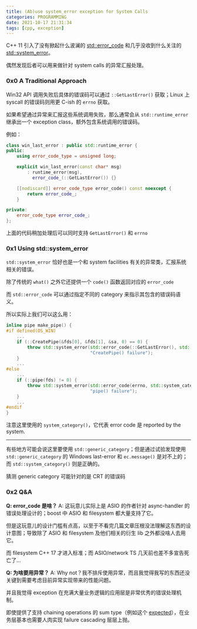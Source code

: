 ```yaml
---
title: (Ab)use system_error exception for System Calls
categories: PROGRAMMING
date: 2021-10-17 21:31:34
tags: [cpp, exception]
---
```

C++ 11 引入了没有掀起什么波澜的 [std::error_code](https://en.cppreference.com/w/cpp/error/error_code) 和几乎没收到什么关注的 [std::system_error](https://en.cppreference.com/w/cpp/error/system_error)。

偶然发现后者可以用来做针对 system calls 的异常汇报处理。

### 0x0 A Traditional Approach

Win32 API 调用失败后具体的错误码可以通过 `::GetLastError()` 获取；Linux 上 syscall 的错误码则用更 C-ish 的 `errno` 获取。

如果希望通过异常来汇报这些系统调用失败，那么通常会从 `std::runtime_error` 继承出一个 exception class，额外包含系统调用的错误码。

例如：

```c++
class win_last_error : public std::runtime_error {
public:
    using error_code_type = unsigned long;

    explicit win_last_error(const char* msg)
        : runtime_error(msg),
          error_code_(::GetLastError()) {}

    [[nodiscard]] error_code_type error_code() const noexcept {
        return error_code_;
    }

private:
    error_code_type error_code_;
};
```

上面的代码稍加处理后可以同时支持 `GetLastError()` 和 `errno`

### 0x1 Using std::system_error

`std::system_error` 恰好也是一个和 system facilities 有关的异常类，汇报系统相关的错误。

除了传统的 `what()` 之外它还提供一个 `code()` 函数返回对应的 `error_code`

而 `std::error_code` 可以通过指定不同的 category 来指示其包含的错误码语义。

所以实际上我们可以这么用：

```c++
inline pipe make_pipe() {
#if defined(OS_WIN)
    ...
    if (::CreatePipe(&fds[0], &fds[1], &sa, 0) == 0) {
        throw std::system_error(std::error_code(::GetLastError(), std::system_category()),
                                "CreatePipe() failure");
    }
    ...
#else
    ...
    if (::pipe(fds) != 0) {
        throw std::system_error(std::error_code(errno, std::system_category()),
                                "pipe() failure");
    }
    ...
#endif
}
```

注意这里使用的 `system_category()`，它代表 error code 是 reported by the system.

---

有些地方可能会说这里要使用 `std::generic_category`；但是通过试验发现使用 `std::generic_category` 的 Windows last-error 和 `ec.message()` 是对不上的；而 `std::system_category()` 则是正确的。

猜测 generic category 可能针对的是 CRT 的错误码

### 0x2 Q&A

**Q: error_code 是啥？**
A: 这玩意儿实际上是 ASIO 的作者针对 async-handler 的错误处理设计的；boost 中 ASIO 和 filesystem 都大量支持了它。

但是这玩意儿的设计门槛有点高，以至于不看完几篇文章压根没法理解这东西的设计意图；导致除了 ASIO 和 filesystem 及他们相关的衍生 lib 之外都没啥人去用它。

而 filesystem C++ 17 才进入标准；而 ASIO/network TS 几天前也差不多宣告死亡了...

**Q: 为啥要用异常？**
A: Why not？我不排斥使用异常，而且我觉得我写的东西还没关键到需要考虑目前异常实现带来的性能问题。

并且我觉得 exception 在充满大量业务逻辑的应用层是非常优秀的错误处理机制。

即使提供了支持 chaining operations 的 sum type（例如这个 [expected](https://github.com/TartanLlama/expected)），在业务层基本也需要人肉实现 failure cascading 层层上抛。

<!-- more -->
